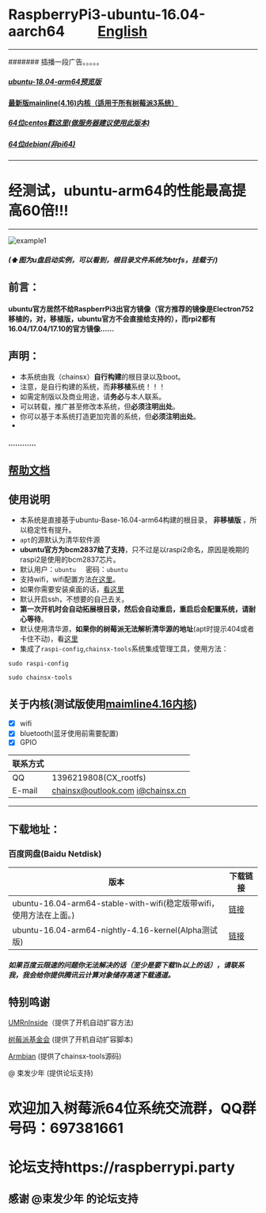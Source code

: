 # RaspberryPi3-ubuntu-16.04-aarch64          [English](https://github.com/chainsx/ubuntu64-rpi/blob/ubuntu-16.04-arm64/README-EN.md)
***************
####### 插播一段广告。。。。。
##### [ubuntu-18.04-arm64预览版](https://github.com/chainsx/ubuntu64-rpi/tree/ubuntu-bonic(18.04)-preview)
#### [最新版mainline(4.16)内核（适用于所有树莓派3系统）](https://github.com/chainsx/firmware64-rpi)

##### [64位centos戳这里(做服务器建议使用此版本)](https://github.com/chainsx/centos64-rpi)
##### [64位debian(非pi64)](https://github.com/UMRnInside/RPi-arm64)
***************

# 经测试，ubuntu-arm64的性能最高提高60倍!!!

****************
![example1](https://github.com/chainsx/ubuntu64-rpi/raw/ubuntu-16.04.3-arm64/imagine/321.jpg "example1")
##### (⬆图为u盘启动实例，可以看到，根目录文件系统为btrfs，挂载于/)

## 前言：
#### ubuntu官方居然不给RaspberrPi3出官方镜像（官方推荐的镜像是Electron752移植的，对，移植版，ubuntu官方不会直接给支持的），而rpi2都有16.04/17.04/17.10的官方镜像……

## 声明：
* 本系统由我（chainsx）**自行构建**的根目录以及boot。
* 注意，是自行构建的系统，而**非移植**系统！！！
* 如需定制版以及商业用途，请**务必**与本人联系。
* 可以转载，推广甚至修改本系统，但**必须注明出处**。
* 你可以基于本系统打造更加完善的系统，但**必须注明出处**。
* 
#### …………

## [帮助文档](https://github.com/chainsx/ubuntu64-rpi/wiki)

## 使用说明


* 本系统是直接基于ubuntu-Base-16.04-arm64构建的根目录， **非移植版** ，所以稳定性有提升。
* `apt`的源默认为清华软件源
* **ubuntu官方为bcm2837给了支持**，只不过是以raspi2命名，原因是晚期的raspi2是使用的bcm2837芯片。
* 默认用户：`ubuntu`      密码：`ubuntu`
* 支持wifi，wifi配置方法[在这里](https://github.com/chainsx/ubuntu64-rpi/blob/ubuntu-16.04.3-arm64/Documentation/wifi-config.md)。
* 如果你需要安装桌面的话，[看这里](https://github.com/chainsx/ubuntu64-rpi/blob/ubuntu-16.04.3-arm64/Documentation/install-desktop.md)
* 默认开启ssh，不想要的自己去关。
* **第一次开机时会自动拓展根目录，然后会自动重启，重启后会配置系统，请耐心等待**。
* 默认使用清华源，**如果你的树莓派无法解析清华源的地址**(apt时提示404或者卡住不动)，看[这里](https://github.com/chainsx/ubuntu64-rpi/blob/ubuntu-16.04.3-arm64/Documentation/dns-setting.md)
* 集成了`raspi-config`,`chainsx-tools`系统集成管理工具，使用方法：
```
sudo raspi-config

sudo chainsx-tools
```

## 关于内核(测试版使用[maimline4.16内核](https://github.com/chainsx/firmware64-rpi))

- [X] wifi
- [X] bluetooth(蓝牙使用前需要配置)
- [X] GPIO

|  联系方式   |           |
|-----------|------------|
|QQ|1396219808(CX_rootfs)|
|E-mail|chainsx@outlook.com i@chainsx.cn|

**********************

## 下载地址：

### 百度网盘(Baidu Netdisk)

| 版本 | 下载链接 |
|--------|--------|
| ubuntu-16.04-arm64-stable-with-wifi(稳定版带wifi，使用方法在上面。) | [链接](https://pan.baidu.com/s/1htHqn7Q) |
| ubuntu-16.04-arm64-nightly-4.16-kernel(Alpha测试版) | [链接](https://github.com/chainsx/ubuntu64-rpi/blob/ubuntu-16.04.3-arm64/Documentation/about-test.md) |

##### 如果百度云限速的问题你无法解决的话（至少是要下载1h以上的话），请联系我，我会给你提供腾讯云计算对象储存高速下载通道。

## 特别鸣谢
[UMRnInside](https://github.com/UMRnInside)（提供了开机自动扩容方法)

[树莓派基金会](https://www.raspberrypi.org) (提供了开机自动扩容脚本)

[Armbian](https://armbian.com) (提供了chainsx-tools源码)

@ 束发少年 (提供论坛支持)
 
# 欢迎加入树莓派64位系统交流群，QQ群号码：697381661
# 论坛支持https://raspberrypi.party
## 感谢 @束发少年 的论坛支持
